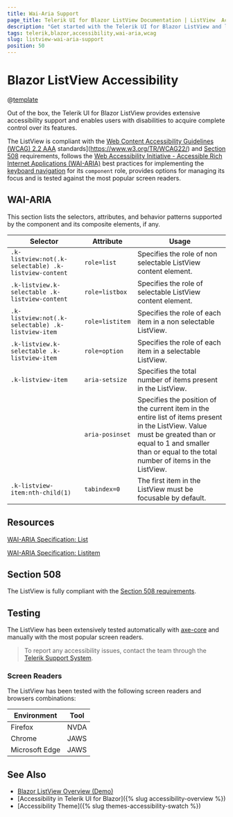 ```yaml
---
title: Wai-Aria Support
page_title: Telerik UI for Blazor ListView Documentation | ListView  Accessibility
description: "Get started with the Telerik UI for Blazor ListView and learn about its accessibility support for WAI-ARIA, Section 508, and WCAG 2.1."
tags: telerik,blazor,accessibility,wai-aria,wcag
slug: listview-wai-aria-support 
position: 50 
---
```


# Blazor ListView Accessibility

@[template](/_contentTemplates/common/parameters-table-styles.md#table-layout)



Out of the box, the Telerik UI for Blazor ListView provides extensive accessibility support and enables users with disabilities to acquire complete control over its features.


The ListView is compliant with the [Web Content Accessibility Guidelines (WCAG) 2.2  AAA](https://www.w3.org/TR/WCAG22/) standards](https://www.w3.org/TR/WCAG22/) and [Section 508](http://www.section508.gov/) requirements, follows the [Web Accessibility Initiative - Accessible Rich Internet Applications (WAI-ARIA)](https://www.w3.org/WAI/ARIA/apg/) best practices for implementing the [keyboard navigation](#keyboard-navigation) for its `component` role, provides options for managing its focus and is tested against the most popular screen readers.

## WAI-ARIA


This section lists the selectors, attributes, and behavior patterns supported by the component and its composite elements, if any.

| Selector | Attribute | Usage |
| -------- | --------- | ----- |
| `.k-listview:not(.k-selectable) .k-listview-content` | `role=list` | Specifies the role of non selectable ListView content element. |
| `.k-listview.k-selectable .k-listview-content` | `role=listbox` | Specifies the role of selectable ListView content element. |
| `.k-listview:not(.k-selectable) .k-listview-item` | `role=listitem` | Specifies the role of each item in a non selectable ListView. |
| `.k-listview.k-selectable .k-listview-item` | `role=option` | Specifies the role of each item in a selectable ListView. |
| `.k-listview-item` | `aria-setsize` | Specifies the total number of items present in the ListView. |
|  | `aria-posinset` | Specifies the position of the current item in the entire list of items present in the ListView. Value must be greated than or equal to 1 and smaller than or equal to the total number of items in the ListView. |
| `.k-listview-item:nth-child(1)` | `tabindex=0` | The first item in the ListView must be focusable by default. |

## Resources

[WAI-ARIA Specification: List](https://www.w3.org/TR/wai-aria-1.2/#list)

[WAI-ARIA Specification: Listitem](https://www.w3.org/TR/wai-aria-1.2/#listitem)

## Section 508


The ListView is fully compliant with the [Section 508 requirements](http://www.section508.gov/).

## Testing


The ListView has been extensively tested automatically with [axe-core](https://github.com/dequelabs/axe-core) and manually with the most popular screen readers.

> To report any accessibility issues, contact the team through the [Telerik Support System](https://www.telerik.com/account/support-center).

### Screen Readers


The ListView has been tested with the following screen readers and browsers combinations:

| Environment | Tool |
| ----------- | ---- |
| Firefox | NVDA |
| Chrome | JAWS |
| Microsoft Edge | JAWS |



## See Also

* [Blazor ListView Overview (Demo)](https://demos.telerik.com/blazor-ui/listview/overview)
* [Accessibility in Telerik UI for Blazor]({% slug accessibility-overview %})
* [Accessibility Theme]({% slug themes-accessibility-swatch %})